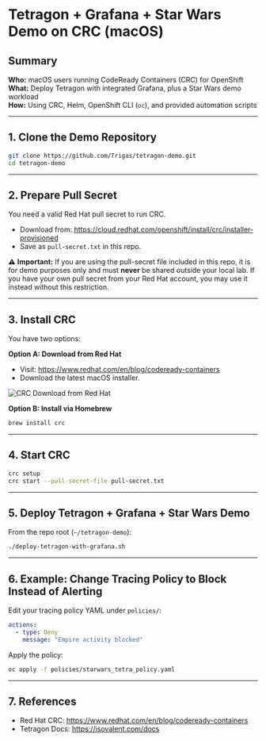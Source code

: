 # Tetragon + Grafana + Star Wars Demo on CRC (macOS)

## Summary
**Who:** macOS users running CodeReady Containers (CRC) for OpenShift  
**What:** Deploy Tetragon with integrated Grafana, plus a Star Wars demo workload  
**How:** Using CRC, Helm, OpenShift CLI (`oc`), and provided automation scripts  

---

## 1. Clone the Demo Repository
```bash
git clone https://github.com/Trigas/tetragon-demo.git
cd tetragon-demo
```

---

## 2. Prepare Pull Secret
You need a valid Red Hat pull secret to run CRC.

- Download from: https://cloud.redhat.com/openshift/install/crc/installer-provisioned  
- Save as `pull-secret.txt` in this repo.  

⚠️ **Important:** If you are using the pull-secret file included in this repo, it is for demo purposes only and must **never** be shared outside your local lab. If you have your own pull secret from your Red Hat account, you may use it instead without this restriction.

---

## 3. Install CRC
You have two options:

**Option A: Download from Red Hat**  
- Visit: https://www.redhat.com/en/blog/codeready-containers  
- Download the latest macOS installer.  

![CRC Download from Red Hat](B9A77B28-6D90-4939-8DA0-C5E063F74D46.png)

**Option B: Install via Homebrew**  
```bash
brew install crc
```

---

## 4. Start CRC
```bash
crc setup
crc start --pull-secret-file pull-secret.txt
```

---

## 5. Deploy Tetragon + Grafana + Star Wars Demo
From the repo root (`~/tetragon-demo`):
```bash
./deploy-tetragon-with-grafana.sh
```

---

## 6. Example: Change Tracing Policy to Block Instead of Alerting
Edit your tracing policy YAML under `policies/`:
```yaml
actions:
  - type: Deny
    message: "Empire activity blocked"
```
Apply the policy:
```bash
oc apply -f policies/starwars_tetra_policy.yaml
```

---

## 7. References
- Red Hat CRC: https://www.redhat.com/en/blog/codeready-containers  
- Tetragon Docs: https://isovalent.com/docs

